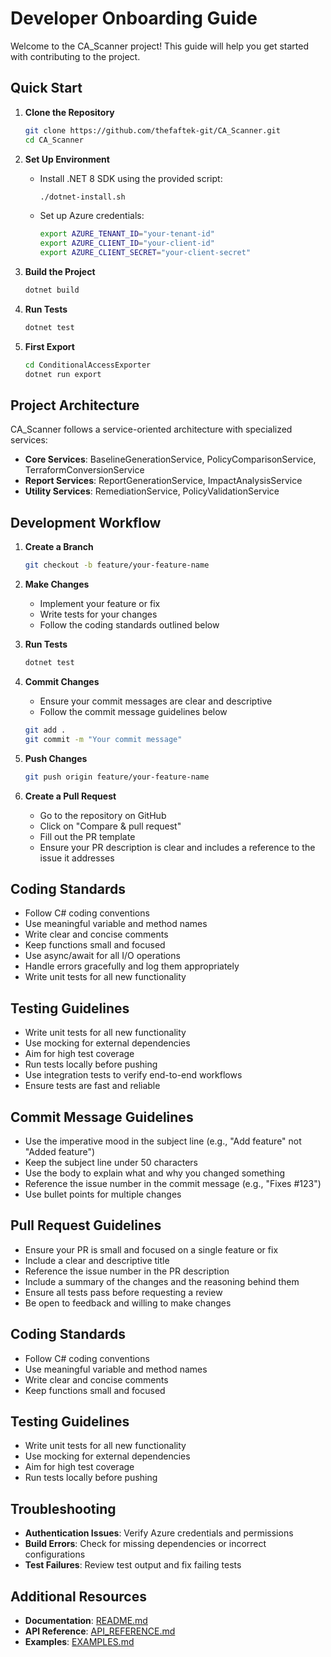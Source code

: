 
# Developer Onboarding Guide

Welcome to the CA_Scanner project! This guide will help you get started with contributing to the project.

## Quick Start

1. **Clone the Repository**
   ```bash
   git clone https://github.com/thefaftek-git/CA_Scanner.git
   cd CA_Scanner
   ```

2. **Set Up Environment**
   - Install .NET 8 SDK using the provided script:
     ```bash
     ./dotnet-install.sh
     ```
   - Set up Azure credentials:
     ```bash
     export AZURE_TENANT_ID="your-tenant-id"
     export AZURE_CLIENT_ID="your-client-id"
     export AZURE_CLIENT_SECRET="your-client-secret"
     ```

3. **Build the Project**
   ```bash
   dotnet build
   ```

4. **Run Tests**
   ```bash
   dotnet test
   ```

5. **First Export**
   ```bash
   cd ConditionalAccessExporter
   dotnet run export
   ```

## Project Architecture

CA_Scanner follows a service-oriented architecture with specialized services:

- **Core Services**: BaselineGenerationService, PolicyComparisonService, TerraformConversionService
- **Report Services**: ReportGenerationService, ImpactAnalysisService
- **Utility Services**: RemediationService, PolicyValidationService

## Development Workflow

1. **Create a Branch**
   ```bash
   git checkout -b feature/your-feature-name
   ```

2. **Make Changes**
   - Implement your feature or fix
   - Write tests for your changes
   - Follow the coding standards outlined below

3. **Run Tests**
   ```bash
   dotnet test
   ```

4. **Commit Changes**
   - Ensure your commit messages are clear and descriptive
   - Follow the commit message guidelines below
   ```bash
   git add .
   git commit -m "Your commit message"
   ```

5. **Push Changes**
   ```bash
   git push origin feature/your-feature-name
   ```

6. **Create a Pull Request**
   - Go to the repository on GitHub
   - Click on "Compare & pull request"
   - Fill out the PR template
   - Ensure your PR description is clear and includes a reference to the issue it addresses

## Coding Standards

- Follow C# coding conventions
- Use meaningful variable and method names
- Write clear and concise comments
- Keep functions small and focused
- Use async/await for all I/O operations
- Handle errors gracefully and log them appropriately
- Write unit tests for all new functionality

## Testing Guidelines

- Write unit tests for all new functionality
- Use mocking for external dependencies
- Aim for high test coverage
- Run tests locally before pushing
- Use integration tests to verify end-to-end workflows
- Ensure tests are fast and reliable

## Commit Message Guidelines

- Use the imperative mood in the subject line (e.g., "Add feature" not "Added feature")
- Keep the subject line under 50 characters
- Use the body to explain what and why you changed something
- Reference the issue number in the commit message (e.g., "Fixes #123")
- Use bullet points for multiple changes

## Pull Request Guidelines

- Ensure your PR is small and focused on a single feature or fix
- Include a clear and descriptive title
- Reference the issue number in the PR description
- Include a summary of the changes and the reasoning behind them
- Ensure all tests pass before requesting a review
- Be open to feedback and willing to make changes

## Coding Standards

- Follow C# coding conventions
- Use meaningful variable and method names
- Write clear and concise comments
- Keep functions small and focused

## Testing Guidelines

- Write unit tests for all new functionality
- Use mocking for external dependencies
- Aim for high test coverage
- Run tests locally before pushing

## Troubleshooting

- **Authentication Issues**: Verify Azure credentials and permissions
- **Build Errors**: Check for missing dependencies or incorrect configurations
- **Test Failures**: Review test output and fix failing tests

## Additional Resources

- **Documentation**: [README.md](/README.md)
- **API Reference**: [API_REFERENCE.md](/docs/API_REFERENCE.md)
- **Examples**: [EXAMPLES.md](/docs/EXAMPLES.md)

